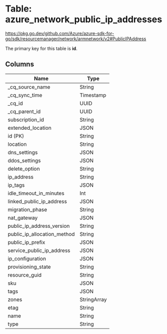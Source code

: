 # Table: azure_network_public_ip_addresses

https://pkg.go.dev/github.com/Azure/azure-sdk-for-go/sdk/resourcemanager/network/armnetwork/v2#PublicIPAddress

The primary key for this table is **id**.



## Columns
| Name          | Type          |
| ------------- | ------------- |
|_cq_source_name|String|
|_cq_sync_time|Timestamp|
|_cq_id|UUID|
|_cq_parent_id|UUID|
|subscription_id|String|
|extended_location|JSON|
|id (PK)|String|
|location|String|
|dns_settings|JSON|
|ddos_settings|JSON|
|delete_option|String|
|ip_address|String|
|ip_tags|JSON|
|idle_timeout_in_minutes|Int|
|linked_public_ip_address|JSON|
|migration_phase|String|
|nat_gateway|JSON|
|public_ip_address_version|String|
|public_ip_allocation_method|String|
|public_ip_prefix|JSON|
|service_public_ip_address|JSON|
|ip_configuration|JSON|
|provisioning_state|String|
|resource_guid|String|
|sku|JSON|
|tags|JSON|
|zones|StringArray|
|etag|String|
|name|String|
|type|String|
